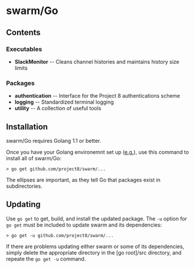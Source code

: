# swarm/Go

## Contents

### Executables

* **SlackMonitor** -- Cleans channel histories and maintains history size limits

### Packages

* **authentication** -- Interface for the Project 8 authentications scheme
* **logging** -- Standardized terminal logging
* **utility** -- A collection of useful tools

## Installation

swarm/Go requires Golang 1.1 or better.

Once you have your Golang environemnt set up ([e.g.](http://golang.org/doc/code.html#Workspaces)), use this command to install all of swarm/Go:

```
> go get github.com/project8/swarm/...
```

The ellipses are important, as they tell Go that packages exist in subdirectories.

## Updating

Use `go get` to get, build, and install the updated package.  The `-u` option for `go get` must be included to update swarm and its dependencies:

```
> go get -u github.com/project8/swarm/...
```

If there are problems updating either swarm or some of its dependencies, simply delete the appropriate directory in the [go root]/src directory, and repeate the `go get -u` command.
